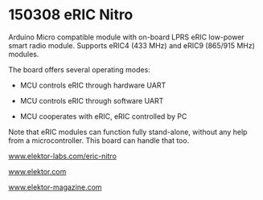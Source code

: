 150308 eRIC Nitro
=================

Arduino Micro compatible module with on-board LPRS eRIC low-power smart radio module. 
Supports eRIC4 (433 MHz) and eRIC9 (865/915 MHz) modules.

The board offers several operating modes:

- MCU controls eRIC through hardware UART

- MCU controls eRIC through software UART

- MCU cooperates with eRIC, eRIC controlled by PC 


Note that eRIC modules can function fully stand-alone, without any help from a
microcontroller. This board can handle that too.

www.elektor-labs.com/eric-nitro

www.elektor.com

www.elektor-magazine.com
